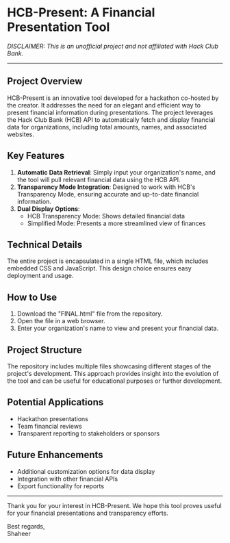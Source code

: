 # HCB-Present: A Financial Presentation Tool

*DISCLAIMER: This is an unofficial project and not affiliated with Hack Club Bank.*

---

## Project Overview

HCB-Present is an innovative tool developed for a hackathon co-hosted by the creator. It addresses the need for an elegant and efficient way to present financial information during presentations. The project leverages the Hack Club Bank (HCB) API to automatically fetch and display financial data for organizations, including total amounts, names, and associated websites.

## Key Features

1. **Automatic Data Retrieval**: Simply input your organization's name, and the tool will pull relevant financial data using the HCB API.
2. **Transparency Mode Integration**: Designed to work with HCB's Transparency Mode, ensuring accurate and up-to-date financial information.
3. **Dual Display Options**: 
   - HCB Transparency Mode: Shows detailed financial data
   - Simplified Mode: Presents a more streamlined view of finances

## Technical Details

The entire project is encapsulated in a single HTML file, which includes embedded CSS and JavaScript. This design choice ensures easy deployment and usage.

## How to Use

1. Download the "FINAL.html" file from the repository.
2. Open the file in a web browser.
3. Enter your organization's name to view and present your financial data.

## Project Structure

The repository includes multiple files showcasing different stages of the project's development. This approach provides insight into the evolution of the tool and can be useful for educational purposes or further development.

## Potential Applications

- Hackathon presentations
- Team financial reviews
- Transparent reporting to stakeholders or sponsors

## Future Enhancements

- Additional customization options for data display
- Integration with other financial APIs
- Export functionality for reports

---

Thank you for your interest in HCB-Present. We hope this tool proves useful for your financial presentations and transparency efforts.

Best regards,  
Shaheer
